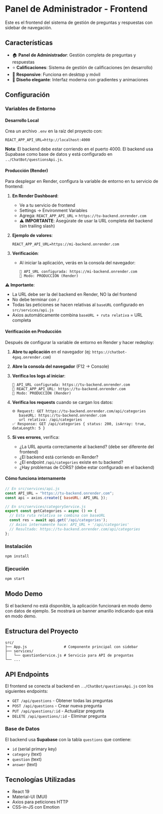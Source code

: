 # Panel de Administrador - Frontend

Este es el frontend del sistema de gestión de preguntas y respuestas con sidebar de navegación.

## Características

- 🏠 **Panel de Administrador**: Gestión completa de preguntas y respuestas
- ⭐ **Calificaciones**: Sistema de gestión de calificaciones (en desarrollo)
- 📱 **Responsive**: Funciona en desktop y móvil
- 🎨 **Diseño elegante**: Interfaz moderna con gradientes y animaciones

## Configuración

### Variables de Entorno

#### Desarrollo Local

Crea un archivo `.env` en la raíz del proyecto con:

```env
REACT_APP_API_URL=http://localhost:4000
```

**Nota**: El backend debe estar corriendo en el puerto 4000. El backend usa Supabase como base de datos y está configurado en `../ChatBot/questionsApi.js`.

#### Producción (Render)

Para desplegar en Render, configura la variable de entorno en tu servicio de frontend:

1. **En Render Dashboard**:
   - Ve a tu servicio de frontend
   - Settings → Environment Variables
   - Agrega: `REACT_APP_API_URL` = `https://tu-backend.onrender.com`
   - ⚠️ **IMPORTANTE**: Asegúrate de usar la URL completa del backend (sin trailing slash)

2. **Ejemplo de valores**:
   ```
   REACT_APP_API_URL=https://mi-backend.onrender.com
   ```

3. **Verificación**:
   - Al iniciar la aplicación, verás en la consola del navegador:
     ```
     🔗 API_URL configurada: https://mi-backend.onrender.com
     🔗 Modo: PRODUCCIÓN (Render)
     ```

**⚠️ Importante**: 
- La URL debe ser la del backend en Render, NO la del frontend
- No debe terminar con `/`
- Todas las peticiones se hacen relativas al `baseURL` configurado en `src/services/api.js`
- Axios automáticamente combina `baseURL + ruta relativa` = URL completa

#### Verificación en Producción

Después de configurar la variable de entorno en Render y hacer redeploy:

1. **Abre tu aplicación** en el navegador (ej: `https://chatbot-4gaq.onrender.com`)

2. **Abre la consola del navegador** (F12 → Console)

3. **Verifica los logs al iniciar**:
   ```
   🔗 API_URL configurada: https://tu-backend.onrender.com
   🔗 REACT_APP_API_URL: https://tu-backend.onrender.com
   🔗 Modo: PRODUCCIÓN (Render)
   ```

4. **Verifica los requests** cuando se cargan los datos:
   ```
   🌐 Request: GET https://tu-backend.onrender.com/api/categories
      baseURL: https://tu-backend.onrender.com
      url relativa: /api/categories
   ✅ Response: GET /api/categories { status: 200, isArray: true, dataLength: 5 }
   ```

5. **Si ves errores**, verifica:
   - ¿La URL apunta correctamente al backend? (debe ser diferente del frontend)
   - ¿El backend está corriendo en Render?
   - ¿El endpoint `/api/categories` existe en tu backend?
   - ¿Hay problemas de CORS? (debe estar configurado en el backend)

#### Cómo funciona internamente

```javascript
// En src/services/api.js
const API_URL = "https://tu-backend.onrender.com";
const api = axios.create({ baseURL: API_URL });

// En src/services/categoryService.js
export const getCategories = async () => {
  // Esta ruta relativa se combina con baseURL
  const res = await api.get('/api/categories');
  // Axios internamente hace: API_URL + '/api/categories'
  // Resultado: https://tu-backend.onrender.com/api/categories
};
```

### Instalación

```bash
npm install
```

### Ejecución

```bash
npm start
```

## Modo Demo

Si el backend no está disponible, la aplicación funcionará en modo demo con datos de ejemplo. Se mostrará un banner amarillo indicando que está en modo demo.

## Estructura del Proyecto

```
src/
├── App.js                 # Componente principal con sidebar
├── services/
│   └── questionService.js # Servicio para API de preguntas
└── ...
```

## API Endpoints

El frontend se conecta al backend en `../ChatBot/questionsApi.js` con los siguientes endpoints:

- `GET /api/questions` - Obtener todas las preguntas
- `POST /api/questions` - Crear nueva pregunta
- `PUT /api/questions/:id` - Actualizar pregunta
- `DELETE /api/questions/:id` - Eliminar pregunta

### Base de Datos

El backend usa **Supabase** con la tabla `questions` que contiene:
- `id` (serial primary key)
- `category` (text)
- `question` (text)
- `answer` (text)

## Tecnologías Utilizadas

- React 19
- Material-UI (MUI)
- Axios para peticiones HTTP
- CSS-in-JS con Emotion